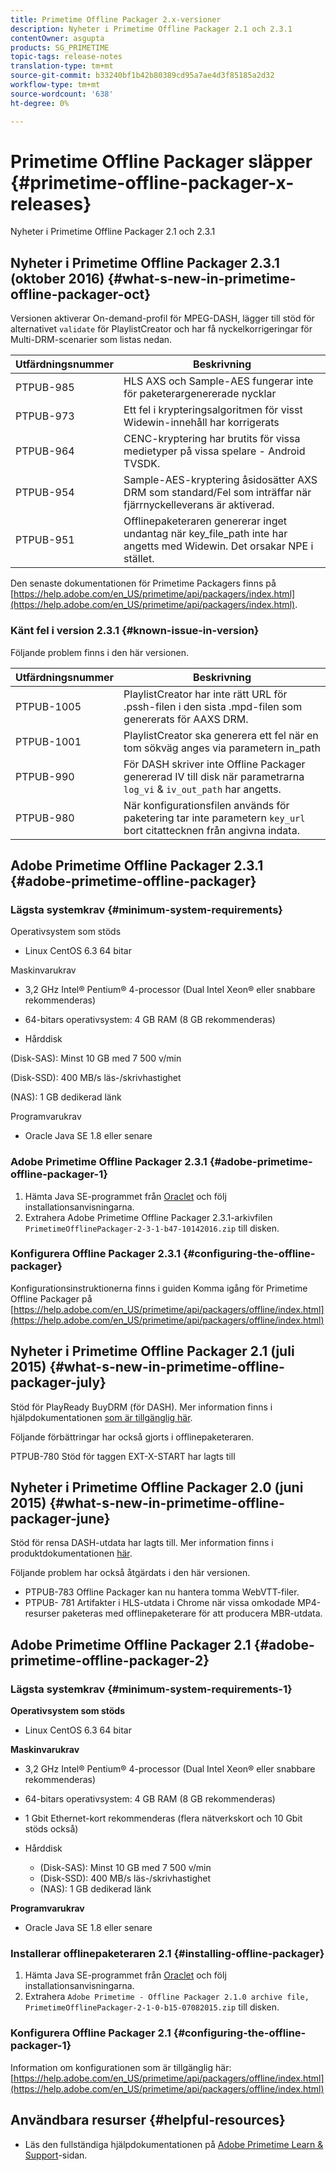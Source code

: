 ```yaml
---
title: Primetime Offline Packager 2.x-versioner
description: Nyheter i Primetime Offline Packager 2.1 och 2.3.1
contentOwner: asgupta
products: SG_PRIMETIME
topic-tags: release-notes
translation-type: tm+mt
source-git-commit: b33240bf1b42b80389cd95a7ae4d3f85185a2d32
workflow-type: tm+mt
source-wordcount: '638'
ht-degree: 0%

---
```



# Primetime Offline Packager släpper {#primetime-offline-packager-x-releases}

Nyheter i Primetime Offline Packager 2.1 och 2.3.1

## Nyheter i Primetime Offline Packager 2.3.1 (oktober 2016) {#what-s-new-in-primetime-offline-packager-oct}

Versionen aktiverar On-demand-profil för MPEG-DASH, lägger till stöd för alternativet `validate` för PlaylistCreator och har få nyckelkorrigeringar för Multi-DRM-scenarier som listas nedan.

| **Utfärdningsnummer** | **Beskrivning** |
|---|---|
| PTPUB-985 | HLS AXS och Sample-AES fungerar inte för paketerargenererade nycklar |
| PTPUB-973 | Ett fel i krypteringsalgoritmen för visst Widewin-innehåll har korrigerats |
| PTPUB-964 | CENC-kryptering har brutits för vissa medietyper på vissa spelare - Android TVSDK. |
| PTPUB-954 | Sample-AES-kryptering åsidosätter AXS DRM som standard/Fel som inträffar när fjärrnyckelleverans är aktiverad. |
| PTPUB-951 | Offlinepaketeraren genererar inget undantag när key_file_path inte har angetts med Widewin. Det orsakar NPE i stället. |

Den senaste dokumentationen för Primetime Packagers finns på [https://help.adobe.com/en_US/primetime/api/packagers/index.html](https://help.adobe.com/en_US/primetime/api/packagers/index.html).

### Känt fel i version 2.3.1 {#known-issue-in-version}

Följande problem finns i den här versionen.

| **Utfärdningsnummer** | **Beskrivning** |
|---|---|
| PTPUB-1005 | PlaylistCreator har inte rätt URL för .pssh-filen i den sista .mpd-filen som genererats för AAXS DRM. |
| PTPUB-1001 | PlaylistCreator ska generera ett fel när en tom sökväg anges via parametern in_path |
| PTPUB-990 | För DASH skriver inte Offline Packager genererad IV till disk när parametrarna `log_vi` &amp; `iv_out_path` har angetts. |
| PTPUB-980 | När konfigurationsfilen används för paketering tar inte parametern `key_url` bort citattecknen från angivna indata. |

## Adobe Primetime Offline Packager 2.3.1 {#adobe-primetime-offline-packager}

### Lägsta systemkrav {#minimum-system-requirements}

Operativsystem som stöds

* Linux CentOS 6.3 64 bitar

Maskinvarukrav

* 3,2 GHz Intel® Pentium® 4-processor (Dual Intel Xeon® eller snabbare rekommenderas)

* 64-bitars operativsystem: 4 GB RAM (8 GB rekommenderas)

* Hårddisk

(Disk-SAS): Minst 10 GB med 7 500 v/min

(Disk-SSD): 400 MB/s läs-/skrivhastighet

(NAS): 1 GB dedikerad länk

Programvarukrav

* Oracle Java SE 1.8 eller senare

### Adobe Primetime Offline Packager 2.3.1 {#adobe-primetime-offline-packager-1}

1. Hämta Java SE-programmet från [Oraclet](https://www.oracle.com/technetwork/java/javase/downloads/index.html) och följ installationsanvisningarna.
1. Extrahera Adobe Primetime Offline Packager 2.3.1-arkivfilen `PrimetimeOfflinePackager-2-3-1-b47-10142016.zip` till disken.

### Konfigurera Offline Packager 2.3.1 {#configuring-the-offline-packager}

Konfigurationsinstruktionerna finns i guiden Komma igång för Primetime Offline Packager på [https://help.adobe.com/en_US/primetime/api/packagers/offline/index.html](https://help.adobe.com/en_US/primetime/api/packagers/offline/index.html)

## Nyheter i Primetime Offline Packager 2.1 (juli 2015) {#what-s-new-in-primetime-offline-packager-july}

Stöd för PlayReady BuyDRM (för DASH). Mer information finns i hjälpdokumentationen [som är tillgänglig här](https://help.adobe.com/en_US/primetime/api/packagers/offline/index.html).

Följande förbättringar har också gjorts i offlinepaketeraren.

PTPUB-780 Stöd för taggen EXT-X-START har lagts till

## Nyheter i Primetime Offline Packager 2.0 (juni 2015) {#what-s-new-in-primetime-offline-packager-june}

Stöd för rensa DASH-utdata har lagts till. Mer information finns i produktdokumentationen [här](https://help.adobe.com/en_US/primetime/api/packagers/offline/index.html).

Följande problem har också åtgärdats i den här versionen.

* PTPUB-783 Offline Packager kan nu hantera tomma WebVTT-filer.
* PTPUB- 781 Artifakter i HLS-utdata i Chrome när vissa omkodade MP4-resurser paketeras med offlinepaketerare för att producera MBR-utdata.

## Adobe Primetime Offline Packager 2.1 {#adobe-primetime-offline-packager-2}

### Lägsta systemkrav {#minimum-system-requirements-1}

**Operativsystem som stöds**

* Linux CentOS 6.3 64 bitar

**Maskinvarukrav**

* 3,2 GHz Intel® Pentium® 4-processor (Dual Intel Xeon® eller snabbare rekommenderas)

* 64-bitars operativsystem: 4 GB RAM (8 GB rekommenderas)

* 1 Gbit Ethernet-kort rekommenderas (flera nätverkskort och 10 Gbit stöds också)

* Hårddisk

   * (Disk-SAS): Minst 10 GB med 7 500 v/min
   * (Disk-SSD): 400 MB/s läs-/skrivhastighet
   * (NAS): 1 GB dedikerad länk

**Programvarukrav**

* Oracle Java SE 1.8 eller senare

### Installerar offlinepaketeraren 2.1 {#installing-offline-packager}

1. Hämta Java SE-programmet från [Oraclet](https://www.oracle.com/technetwork/java/javase/downloads/index.html) och följ installationsanvisningarna.
1. Extrahera `Adobe Primetime - Offline Packager 2.1.0 archive file, PrimetimeOfflinePackager-2-1-0-b15-07082015.zip` till disken.

### Konfigurera Offline Packager 2.1 {#configuring-the-offline-packager-1}

Information om konfigurationen som är tillgänglig här: [https://help.adobe.com/en_US/primetime/api/packagers/offline/index.html](https://help.adobe.com/en_US/primetime/api/packagers/offline/index.html)

## Användbara resurser {#helpful-resources}

* Läs den fullständiga hjälpdokumentationen på [Adobe Primetime Learn &amp; Support](https://helpx.adobe.com/support/primetime.html)-sidan.
